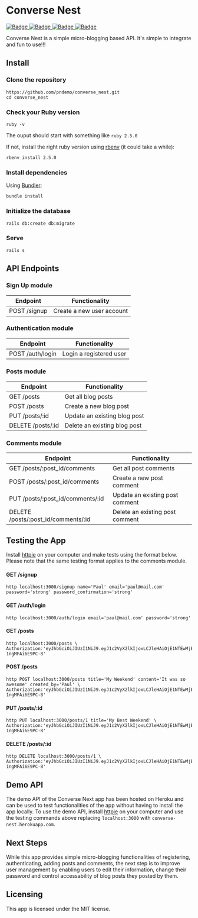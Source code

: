 # Converse Nest

<a href="https://www.codacy.com/app/pndemo/converse_nest?utm_source=github.com&amp;utm_medium=referral&amp;utm_content=pndemo/converse_nest&amp;utm_campaign=Badge_Grade">
<img class="notice-badge" src="https://api.codacy.com/project/badge/Grade/1512eaed87c44b8794ca3aae2154c76b" alt="Badge"/>
</a>
<a href="https://travis-ci.org/pndemo/converse_nest">
<img class="notice-badge" src="https://travis-ci.org/pndemo/converse_nest.svg?branch=master" alt="Badge"/>
</a>
<a href="https://coveralls.io/github/pndemo/converse_nest">
<img class="notice-badge" src="https://coveralls.io/repos/github/pndemo/converse_nest/badge.svg?branch=master" alt="Badge"/>
</a>
<a href="https://github.com/pndemo/converse_nest/blob/develop/License.md">
<img class="notice-badge" src="https://img.shields.io/badge/License-MIT-yellow.svg" alt="Badge"/>
</a>

Converse Nest is a simple micro-blogging based API. It's simple to integrate and fun to use!!!

## Install

### Clone the repository

```shell
https://github.com/pndemo/converse_nest.git
cd converse_nest
```

### Check your Ruby version

```shell
ruby -v
```

The ouput should start with something like `ruby 2.5.0`

If not, install the right ruby version using [rbenv](https://github.com/rbenv/rbenv) (it could take a while):

```shell
rbenv install 2.5.0
```

### Install dependencies

Using [Bundler](https://github.com/bundler/bundler):

```shell
bundle install
```

### Initialize the database

```shell
rails db:create db:migrate
```

### Serve

```shell
rails s
```

## API Endpoints

### Sign Up module

Endpoint | Functionality
------------ | -------------
POST /signup | Create a new user account

### Authentication module

Endpoint | Functionality
------------ | -------------
POST /auth/login | Login a registered user

### Posts module

Endpoint | Functionality
------------ | -------------
GET /posts | Get all blog posts
POST /posts | Create a new blog post
PUT /posts/:id | Update an existing blog post
DELETE /posts/:id | Delete an existing blog post

### Comments module

Endpoint | Functionality
------------ | -------------
GET /posts/:post_id/comments | Get all post comments
POST /posts/:post_id/comments | Create a new post comment
PUT /posts/:post_id/comments/:id | Update an existing post comment
DELETE /posts/:post_id/comments/:id | Delete an existing post comment

## Testing the App

Install [httpie](https://httpie.org/) on your computer and make tests using the format below. Please note that the same testing format applies to the comments module.

#### GET /signup
```shell
http localhost:3000/signup name='Paul' email='paul@mail.com' password='strong' password_confirmation='strong'
```

#### GET /auth/login
```shell
http localhost:3000/auth/login email='paul@mail.com' password='strong'
```

#### GET /posts
```shell
http localhost:3000/posts \
Authorization:'eyJhbGciOiJIUzI1NiJ9.eyJ1c2VyX2lkIjoxLCJleHAiOjE1NTEwMjEzMTF9.sf1lsNjEMFUMBfUJvZdquDx60aib-1ngMFAi6E9PC-8'
```

#### POST /posts
```shell
http POST localhost:3000/posts title='My Weekend' content='It was so awesome' created_by='Paul' \
Authorization:'eyJhbGciOiJIUzI1NiJ9.eyJ1c2VyX2lkIjoxLCJleHAiOjE1NTEwMjEzMTF9.sf1lsNjEMFUMBfUJvZdquDx60aib-1ngMFAi6E9PC-8'
```

#### PUT /posts/:id
```shell
http PUT localhost:3000/posts/1 title='My Best Weekend' \
Authorization:'eyJhbGciOiJIUzI1NiJ9.eyJ1c2VyX2lkIjoxLCJleHAiOjE1NTEwMjEzMTF9.sf1lsNjEMFUMBfUJvZdquDx60aib-1ngMFAi6E9PC-8'
```

#### DELETE /posts/:id
```shell
http DELETE localhost:3000/posts/1 \
Authorization:'eyJhbGciOiJIUzI1NiJ9.eyJ1c2VyX2lkIjoxLCJleHAiOjE1NTEwMjEzMTF9.sf1lsNjEMFUMBfUJvZdquDx60aib-1ngMFAi6E9PC-8'
```

## Demo API
The demo API of the Converse Next app has been hosted on Heroku and can be used to test functionalities of the app without having to install the app locally. To use the demo API, install [httpie](https://httpie.org/) on your computer and use the testing commands above replacing `localhost:3000` with `converse-nest.herokuapp.com`.

## Next Steps

While this app provides simple micro-blogging functionalities of registering, authenticating, adding posts and comments, the next step is to improve user management by enabling users to edit their information, change their password and control accessability of blog posts they posted by them.

## Licensing
This app is licensed under the MIT license.
